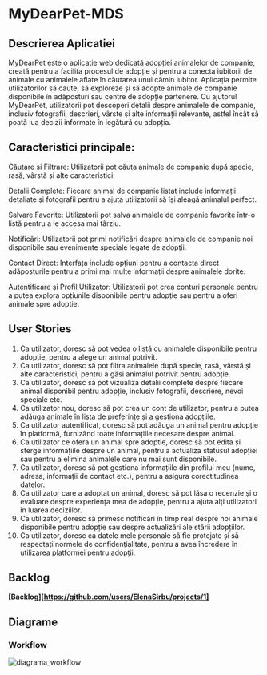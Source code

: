 # MyDearPet-MDS
## Descrierea Aplicatiei
  MyDearPet este o aplicație web dedicată adopției animalelor de companie, creată pentru a facilita procesul de adopție și pentru a conecta iubitorii de animale cu animalele aflate în căutarea unui cămin iubitor. Aplicația permite utilizatorilor să caute, să exploreze și să adopte animale de companie disponibile în adăposturi sau centre de adopție partenere. Cu ajutorul MyDearPet, utilizatorii pot descoperi detalii despre animalele de companie, inclusiv fotografii, descrieri, vârste și alte informații relevante, astfel încât să poată lua decizii informate în legătură cu adopția.
## Caracteristici principale:
Căutare și Filtrare: Utilizatorii pot căuta animale de companie după specie, rasă, vârstă și alte caracteristici.

Detalii Complete: Fiecare animal de companie listat include informații detaliate și fotografii pentru a ajuta utilizatorii să își aleagă animalul perfect.

Salvare Favorite: Utilizatorii pot salva animalele de companie favorite într-o listă pentru a le accesa mai târziu.

Notificări: Utilizatorii pot primi notificări despre animalele de companie noi disponibile sau evenimente speciale legate de adopții.

Contact Direct: Interfața include opțiuni pentru a contacta direct adăposturile pentru a primi mai multe informații despre animalele dorite.

Autentificare și Profil Utilizator: Utilizatorii pot crea conturi personale pentru a putea explora opțiunile disponibile pentru adopție sau pentru a oferi animale spre adoptie.
## User Stories
1. Ca utilizator, doresc să pot vedea o listă cu animalele disponibile pentru adopție, pentru a alege un animal potrivit.
2. Ca utilizator, doresc să pot filtra animalele după specie, rasă, vârstă și alte caracteristici, pentru a găsi animalul potrivit pentru adopție.
3. Ca utilizator, doresc să pot vizualiza detalii complete despre fiecare animal disponibil pentru adopție, inclusiv fotografii, descriere, nevoi speciale etc.
4. Ca utilizator nou, doresc să pot crea un cont de utilizator, pentru a putea adăuga animale în lista de preferințe și a gestiona adopțiile.
5. Ca utilizator autentificat, doresc să pot adăuga un animal pentru adopție în platformă, furnizând toate informațiile necesare despre animal.
6. Ca utilizator ce ofera un animal spre adoptie, doresc să pot edita și șterge informațiile despre un animal, pentru a actualiza statusul adopției sau pentru a elimina animalele care nu mai sunt disponibile.
7. Ca utilizator, doresc să pot gestiona informațiile din profilul meu (nume, adresa, informații de contact etc.), pentru a asigura corectitudinea datelor.
8. Ca utilizator care a adoptat un animal, doresc să pot lăsa o recenzie și o evaluare despre experiența mea de adopție, pentru a ajuta alți utilizatori în luarea deciziilor.
9. Ca utilizator, doresc să primesc notificări în timp real despre noi animale disponibile pentru adopție sau despre actualizări ale stării adopțiilor.
10. Ca utilizator, doresc ca datele mele personale să fie protejate și să respectați normele de confidențialitate, pentru a avea încredere în utilizarea platformei pentru adopții.
## Backlog
**[Backlog][https://github.com/users/ElenaSirbu/projects/1]**
## Diagrame
### Workflow

![diagrama_workflow](https://github.com/ElenaSirbu/MyDearPet-MDS/assets/62076797/b5c024f0-7d34-4960-adda-1753984ed552)

